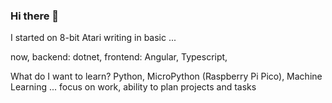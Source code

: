 ### Hi there 👋

I started on 8-bit Atari writing in basic ...

now, backend: dotnet, frontend: Angular, Typescript, 

What do I want to learn? Python, MicroPython (Raspberry Pi Pico), Machine Learning ... focus on work, ability to plan projects and tasks


<!--
**KarolMaliglowka/KarolMaliglowka** is a ✨ _special_ ✨ repository because its `README.md` (this file) appears on your GitHub profile.

Here are some ideas to get you started:

- 🔭 I’m currently working on ...
- 🌱 I’m currently learning ...
- 👯 I’m looking to collaborate on ...
- 🤔 I’m looking for help with ...
- 💬 Ask me about ...
- 📫 How to reach me: ...
- 😄 Pronouns: ...
- ⚡ Fun fact: ...
-->
